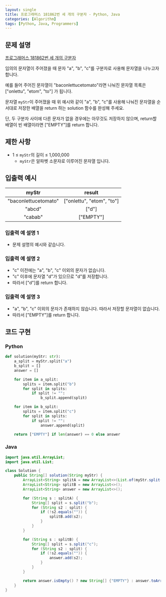 ```yaml
---
layout: single
title: 프로그래머스 181862번 세 개의 구분자 - Python, Java
categories: [Algorithm]
tags: [Python, Java, Programmers]
---
```


## 문제 설명
[프로그래머스 181862번 세 개의 구분자](https://school.programmers.co.kr/learn/courses/30/lessons/181862)

임의의 문자열이 주어졌을 때 문자 "a", "b", "c"를 구분자로 사용해 문자열을 나누고자 합니다.

예를 들어 주어진 문자열이 "baconlettucetomato"라면 나눠진 문자열 목록은 \["onlettu", "etom", "to"\] 가 됩니다.

문자열 `myStr`이 주어졌을 때 위 예시와 같이 "a", "b", "c"를 사용해 나눠진 문자열을 순서대로 저장한 배열을 return 하는 solution 함수를 완성해 주세요.

단, 두 구분자 사이에 다른 문자가 없을 경우에는 아무것도 저장하지 않으며, return할 배열이 빈 배열이라면 \["EMPTY"\]를 return 합니다.

## 제한 사항

* 1 ≤ `myStr`의 길이 ≤ 1,000,000
  * `myStr`은 알파벳 소문자로 이루어진 문자열 입니다.

## 입출력 예시

|        myStr         |           result            |
|:--------------------:|:---------------------------:|
| "baconlettucetomato" | \["onlettu", "etom", "to"\] |
|        "abcd"        |           \["d"\]           |
|       "cabab"        |         \["EMPTY"\]         |

### 입출력 예 설명 1

* 문제 설명의 예시와 같습니다.

### 입출력 예 설명 2

* "c" 이전에는 "a", "b", "c" 이외의 문자가 없습니다.
* "c" 이후에 문자열 "d"가 있으므로 "d"를 저장합니다.
* 따라서 \["d"\]를 return 합니다.

### 입출력 예 설명 3

* "a", "b", "c" 이외의 문자가 존재하지 않습니다. 따라서 저장할 문자열이 없습니다.
* 따라서 \["EMPTY"\]를 return 합니다.

## 코드 구현

### Python

```python
def solution(myStr: str):
    a_split = myStr.split("a")
    b_split = []
    answer = []

    for item in a_split:
        splits = item.split("b")
        for split in splits:
            if split != "":
                b_split.append(split)

    for item in b_split:
        splits = item.split("c")
        for split in splits:
            if split != "":
                answer.append(split)

    return ["EMPTY"] if len(answer) == 0 else answer
```

### Java

```java
import java.util.ArrayList;
import java.util.List;

class Solution {
    public String[] solution(String myStr) {
        ArrayList<String> splitA = new ArrayList<>(List.of(myStr.split("a")));
        ArrayList<String> splitB = new ArrayList<>();
        ArrayList<String> answer = new ArrayList<>();

        for (String s : splitA) {
            String[] split = s.split("b");
            for (String s2 : split) {
                if (!s2.equals("")) {
                    splitB.add(s2);
                }
            }
        }

        for (String s : splitB) {
            String[] split = s.split("c");
            for (String s2 : split) {
                if (!s2.equals("")) {
                    answer.add(s2);
                }
            }
        }

        return answer.isEmpty() ? new String[] {"EMPTY"} : answer.toArray(new String[0]);
    }
}
```